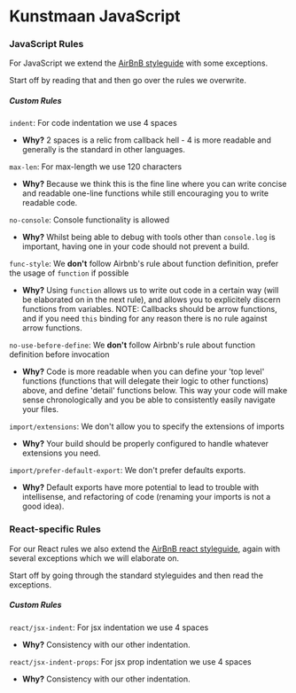 # Kunstmaan JavaScript


### JavaScript Rules

For JavaScript we extend the [AirBnB styleguide](https://github.com/airbnb/javascript) with some exceptions.

Start off by reading that and then go over the rules we overwrite.

##### Custom Rules

`indent`: For code indentation we use 4 spaces
* **Why?** 2 spaces is a relic from callback hell - 4 is more readable and generally is the standard in other languages.

`max-len`: For max-length we use 120 characters
* **Why?** Because we think this is the fine line where you can write concise and readable one-line functions while still encouraging you to write readable code.

`no-console`: Console functionality is allowed
* **Why?** Whilst being able to debug with tools other than `console.log` is important, having one in your code should not prevent a build.

`func-style`: We **don't** follow Airbnb's rule about function definition, prefer the usage of `function` if possible
* **Why?** Using `function` allows us to write out code in a certain way (will be elaborated on in the next rule), and allows you to explicitely discern functions from variables. NOTE: Callbacks should be arrow functions, and if you need `this` binding for any reason there is no rule against arrow functions.

`no-use-before-define`: We **don't** follow Airbnb's rule about function definition before invocation
* **Why?** Code is more readable when you can define your 'top level' functions (functions that will delegate their logic to other functions) above, and define 'detail' functions below. This way your code will make sense chronologically and you be able to consistently easily navigate your files.

`import/extensions`: We don't allow you to specify the extensions of imports
* **Why?** Your build should be properly configured to handle whatever extensions you need.

`import/prefer-default-export`: We don't prefer defaults exports.
* **Why?** Default exports have more potential to lead to trouble with intellisense, and refactoring of code (renaming your imports is not a good idea).

### React-specific Rules

For our React rules we also extend the [AirBnB react styleguide](https://github.com/airbnb/javascript/tree/master/react), again with several exceptions which we will elaborate on.

Start off by going through the standard styleguides and then read the exceptions.

##### Custom Rules

`react/jsx-indent`: For jsx indentation we use 4 spaces
* **Why?** Consistency with our other indentation.

`react/jsx-indent-props`: For jsx prop indentation we use 4 spaces
* **Why?** Consistency with our other indentation.
